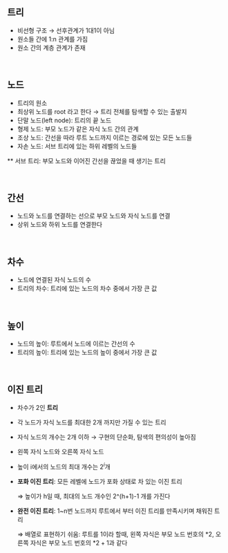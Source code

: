 ## 트리

- 비선형 구조 → 선후관계가 1대1이 아님
- 원소들 간에 1:n 관계를 가짐
- 원소 간의 계층 관계가 존재

<br>

## 노드

- 트리의 원소
- 최상위 노드를 root 라고 한다 → 트리 전체를 탐색할 수 있는 출발지
- 단말 노드(left node): 트리의 끝 노드
- 형제 노드: 부모 노드가 같은 자식 노드 간의 관계
- 조상 노드: 간선을 따라 루트 노드까지 이르는 경로에 있는 모든 노드들
- 자손 노드: 서브 트리에 있는 하위 레벨의 노드들

** 서브 트리: 부모 노드와 이어진 간선을 끊었을 때 생기는 트리

<br>

## 간선

- 노드와 노드를 연결하는 선으로 부모 노드와 자식 노드를 연결
- 상위 노드와 하위 노드를 연결한다

<br>

## 차수

- 노드에 연결된 자식 노드의 수
- 트리의 차수: 트리에 있는 노드의 차수 중에서 가장 큰 값

<br>

## 높이

- 노드의 높이: 루트에서 노드에 이르는 간선의 수
- 트리의 높이: 트리에 있는 노드의 높이 중에서 가장 큰 값

<br>

## 이진 트리

- 차수가 2인 **트리**
- 각 노드가 자식 노드를 최대한 2개 까지만 가질 수 있는 트리
- 자식 노드의 개수는 2개 이하 → 구현의 단순화, 탐색의 편의성이 높아짐
- 왼쪽 자식 노드와 오른쪽 자식 노드
- 높이 i에서의 노드의 최대 개수는 $2^i$개
- **포화 이진 트리**: 모든 레벨에 노드가 포화 상태로 차 있는 이진 트리

    ⇒ 높이가 h일 때, 최대의 노드 개수인 2^(h+1)-1 개를 가진다

- **완전 이진 트리**: 1~n번 노드까지 루트에서 부터 이진 트리를 만족시키며 채워진 트리

    ⇒ 배열로 표현하기 쉬움: 루트를 1이라 할때, 왼쪽 자식은 부모 노드 번호의 $*2$, 오른쪽 자식은 부모 노드 번호의 $*2+1$과 같다